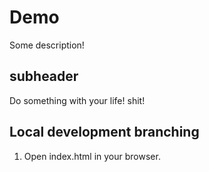# Demo

Some description!
## subheader

Do something with your life!
shit!

## Local development branching

1. Open index.html in your browser.


